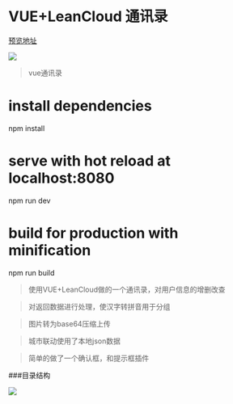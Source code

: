 # VUE+LeanCloud 通讯录
[预览地址](https://lvyueyang.github.io/vueTXL/demo/index.html "预览地址")

![](https://i.imgur.com/013n4hi.png)

> vue通讯录


# install dependencies
npm install

# serve with hot reload at localhost:8080
npm run dev

# build for production with minification
npm run build

>使用VUE+LeanCloud做的一个通讯录，对用户信息的增删改查  


>对返回数据进行处理，使汉字转拼音用于分组  

>图片转为base64压缩上传  

>城市联动使用了本地json数据  

>简单的做了一个确认框，和提示框插件

###目录结构

![](https://i.imgur.com/W5GKpqL.png)